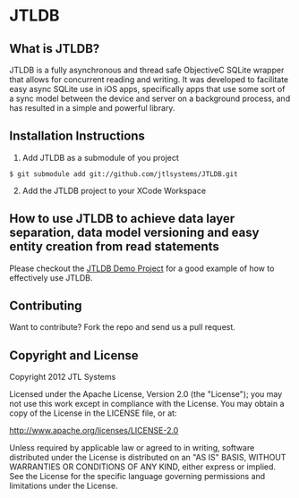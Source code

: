JTLDB
=====

## What is JTLDB?
JTLDB is a fully asynchronous and thread safe ObjectiveC SQLite wrapper that allows for concurrent reading and writing.  It was developed to facilitate easy async SQLite use in iOS apps, specifically apps that use some sort of a sync model between the device and server on a background process, and has resulted in a simple and powerful library.

## Installation Instructions

1. Add JTLDB as a submodule of you project
```
$ git submodule add git://github.com/jtlsystems/JTLDB.git  
```

2. Add the JTLDB project to your XCode Workspace

## How to use JTLDB to achieve data layer separation, data model versioning and easy entity creation from read statements
Please checkout the [JTLDB Demo Project](http://github.com/jtlsystems/JTLDBDemo) for a good example of how to effectively use JTLDB.

## Contributing
Want to contribute? Fork the repo and send us a pull request.

## Copyright and License
Copyright 2012 JTL Systems

Licensed under the Apache License, Version 2.0 (the "License");
you may not use this work except in compliance with the License.
You may obtain a copy of the License in the LICENSE file, or at:

   http://www.apache.org/licenses/LICENSE-2.0

Unless required by applicable law or agreed to in writing, software
distributed under the License is distributed on an "AS IS" BASIS,
WITHOUT WARRANTIES OR CONDITIONS OF ANY KIND, either express or implied.
See the License for the specific language governing permissions and
limitations under the License.
